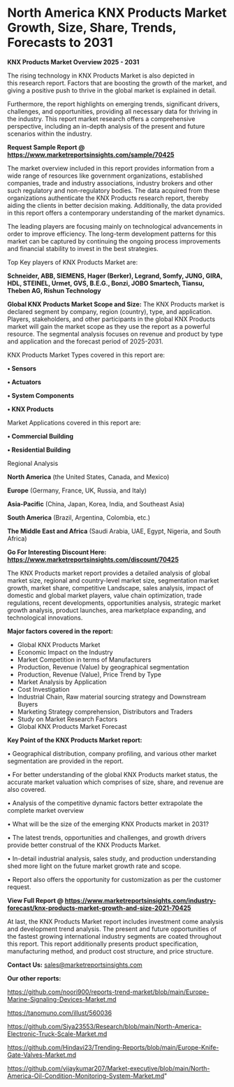 # North America KNX Products Market Growth, Size, Share, Trends, Forecasts to 2031

<Strong> KNX Products Market Overview 2025 - 2031</strong>

The rising technology in KNX Products Market is also depicted in this research report. Factors that are boosting the growth of the market, and giving a positive push to thrive in the global market is explained in detail.

Furthermore, the report highlights on emerging trends, significant drivers, challenges, and opportunities, providing all necessary data for thriving in the industry. This report market research offers a comprehensive perspective, including an in-depth analysis of the present and future scenarios within the industry.

<strong>Request Sample Report @ <a href=https://www.marketreportsinsights.com/sample/70425>https://www.marketreportsinsights.com/sample/70425</a></strong>

The market overview included in this report provides information from a wide range of resources like government organizations, established companies, trade and industry associations, industry brokers and other such regulatory and non-regulatory bodies. The data acquired from these organizations authenticate the KNX Products research report, thereby aiding the clients in better decision making. Additionally, the data provided in this report offers a contemporary understanding of the market dynamics.

The leading players are focusing mainly on technological advancements in order to improve efficiency. The long-term development patterns for this market can be captured by continuing the ongoing process improvements and financial stability to invest in the best strategies.

Top Key players of KNX Products Market are:

<strong>Schneider, ABB, SIEMENS, Hager (Berker), Legrand, Somfy, JUNG, GIRA, HDL, STEINEL, Urmet, GVS, B.E.G., Bonzi, JOBO Smartech, Tiansu, Theben AG, Rishun Technology</strong>

<strong><b>Global KNX Products Market Scope and Size:</b></strong>
The KNX Products market is declared segment by company, region (country), type, and application. Players, stakeholders, and other participants in the global KNX Products market will gain the market scope as they use the report as a powerful resource. The segmental analysis focuses on revenue and product by type and application and the forecast period of 2025-2031.

KNX Products Market Types covered in this report are:

<strong>• Sensors

• Actuators

• System Components

• KNX Products</strong>

Market Applications covered in this report are:

<strong>• Commercial Building

• Residential Building</strong> 

Regional Analysis

<strong>North America</strong> (the United States, Canada, and Mexico)

<strong>Europe</strong> (Germany, France, UK, Russia, and Italy)

<strong>Asia-Pacific</strong> (China, Japan, Korea, India, and Southeast Asia)

<strong>South America</strong> (Brazil, Argentina, Colombia, etc.)

<strong>The Middle East and Africa</strong> (Saudi Arabia, UAE, Egypt, Nigeria, and South Africa)

<strong>Go For Interesting Discount Here: <a href=https://www.marketreportsinsights.com/discount/70425>https://www.marketreportsinsights.com/discount/70425</a></strong>

The KNX Products market report provides a detailed analysis of global market size, regional and country-level market size, segmentation market growth, market share, competitive Landscape, sales analysis, impact of domestic and global market players, value chain optimization, trade regulations, recent developments, opportunities analysis, strategic market growth analysis, product launches, area marketplace expanding, and technological innovations.

<strong><b>Major factors covered in the report:</b></strong>
<ul>
  <li>Global KNX Products Market </li>
  <li>Economic Impact on the Industry</li>
  <li>Market Competition in terms of Manufacturers</li>
  <li>Production, Revenue (Value) by geographical segmentation</li>
  <li>Production, Revenue (Value), Price Trend by Type</li>
  <li>Market Analysis by Application</li>
  <li>Cost Investigation</li>
  <li>Industrial Chain, Raw material sourcing strategy and Downstream Buyers</li>
  <li>Marketing Strategy comprehension, Distributors and Traders</li>
  <li>Study on Market Research Factors</li>
  <li>Global KNX Products Market Forecast</li>
</ul>

<strong><b>Key Point of the KNX Products Market report:</b></strong>

• Geographical distribution, company profiling, and various other market segmentation are provided in the report.

• For better understanding of the global KNX Products market status, the accurate market valuation which comprises of size, share, and revenue are also covered.

• Analysis of the competitive dynamic factors better extrapolate the complete market overview

• What will be the size of the emerging KNX Products market in 2031?

• The latest trends, opportunities and challenges, and growth drivers provide better construal of the KNX Products Market.

• In-detail industrial analysis, sales study, and production understanding shed more light on the future market growth rate and scope.

• Report also offers the opportunity for customization as per the customer request.

<strong><b>View Full Report @ <a href=https://www.marketreportsinsights.com/industry-forecast/knx-products-market-growth-and-size-2021-70425>https://www.marketreportsinsights.com/industry-forecast/knx-products-market-growth-and-size-2021-70425</a></b></strong>


At last, the KNX Products Market report includes investment come analysis and development trend analysis. The present and future opportunities of the fastest growing international industry segments are coated throughout this report. This report additionally presents product specification, manufacturing method, and product cost structure, and price structure.

<strong>Contact Us:</strong>
sales@marketreportsinsights.com

<strong>Our other reports:</strong>

<a href=https://github.com/noori900/reports-trend-market/blob/main/Europe-Marine-Signaling-Devices-Market.md>https://github.com/noori900/reports-trend-market/blob/main/Europe-Marine-Signaling-Devices-Market.md</a>

<a href=https://tanomuno.com/illust/560036>https://tanomuno.com/illust/560036</a>

<a href=https://github.com/Siya23553/Research/blob/main/North-America-Electronic-Truck-Scale-Market.md>https://github.com/Siya23553/Research/blob/main/North-America-Electronic-Truck-Scale-Market.md</a>

<a href=https://github.com/Hindavi23/Trending-Reports/blob/main/Europe-Knife-Gate-Valves-Market.md>https://github.com/Hindavi23/Trending-Reports/blob/main/Europe-Knife-Gate-Valves-Market.md</a>

<a href=https://github.com/vijaykumar207/Market-executive/blob/main/North-America-Oil-Condition-Monitoring-System-Market.md>https://github.com/vijaykumar207/Market-executive/blob/main/North-America-Oil-Condition-Monitoring-System-Market.md</a>"
